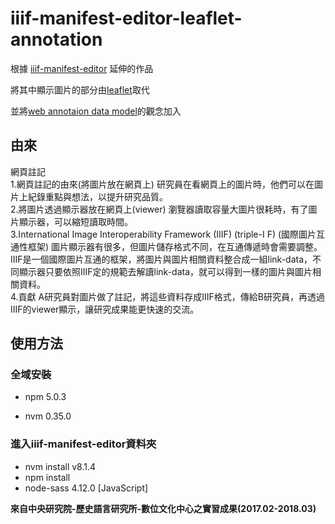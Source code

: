 # iiif-manifest-editor-leaflet-annotation #

根據 [iiif-manifest-editor](https://github.com/bodleian/iiif-manifest-editor) 延伸的作品


將其中顯示圖片的部分由[leaflet](https://leafletjs.com/)取代


並將[web annotaion data model](https://www.w3.org/TR/annotation-model/)的觀念加入

## 由來
網頁註記     
1.網頁註記的由來(將圖片放在網頁上) 研究員在看網頁上的圖片時，他們可以在圖片上紀錄重點與想法，以提升研究品質。   
2.將圖片透過顯示器放在網頁上(viewer) 瀏覽器讀取容量大圖片很耗時，有了圖片顯示器，可以縮短讀取時間。   
3.International Image Interoperability Framework (IIIF) (triple-I F) (國際圖片互通性框架) 圖片顯示器有很多，但圖片儲存格式不同，在互通傳遞時會需要調整。IIIF是一個國際圖片互通的框架，將圖片與圖片相關資料整合成一組link-data，不同顯示器只要依照IIIF定的規範去解讀link-data，就可以得到一樣的圖片與圖片相關資料。   
4.貢獻 A研究員對圖片做了註記，將這些資料存成IIIF格式，傳給B研究員，再透過IIIF的viewer顯示，讓研究成果能更快速的交流。    


## 使用方法

### 全域安裝

* npm 5.0.3

* nvm 0.35.0


### 進入iiif-manifest-editor資料夾
* nvm install v8.1.4
* npm install
* node-sass 4.12.0 [JavaScript]







**來自中央研究院-歷史語言研究所-數位文化中心之實習成果(2017.02-2018.03)**
